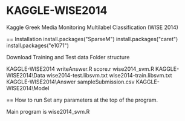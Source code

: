 KAGGLE-WISE2014
===============

Kaggle Greek Media Monitoring Multilabel Classification (WISE 2014)

== Installation
install.packages("SparseM")
install.packages("caret")
install.packages("e1071")

Download Training and Test data
Folder structure

KAGGLE-WISE2014
	writeAnswer.R
	score.r
	wise2014_svm.R
KAGGLE-WISE2014\Data
	wise2014-test.libsvm.txt
	wise2014-train.libsvm.txt
KAGGLE-WISE2014\Answer
	sampleSubmission.csv
KAGGLE-WISE2014\Model

== How to run
Set any parameters at the top of the program. 

Main program is
wise2014_svm.R



